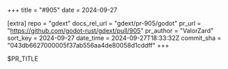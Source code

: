 +++
title = "#905"
date = 2024-09-27

[extra]
repo = "gdext"
docs_rel_url = "gdext/pr-905/godot"
pr_url = "https://github.com/godot-rust/gdext/pull/905"
pr_author = "ValorZard"
sort_key = 2024-09-27
date_time = 2024-09-27T18:33:32Z
commit_sha = "043db6627000005f37ab556aa4de80058d1cddff"
+++

$PR_TITLE
